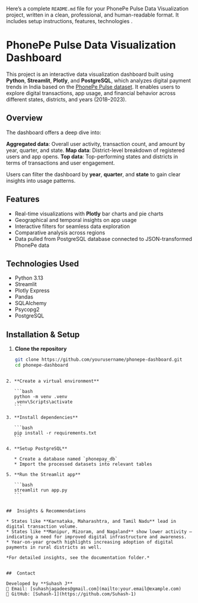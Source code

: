 Here’s a complete `README.md` file for your PhonePe Pulse Data Visualization project, written in a clean, professional, and human-readable format. It includes setup instructions, features, technologies .


#  PhonePe Pulse Data Visualization Dashboard

This project is an interactive data visualization dashboard built using **Python**, **Streamlit**, **Plotly**, and **PostgreSQL**, which analyzes digital payment trends in India based on the [PhonePe Pulse dataset](https://github.com/PhonePe/pulse). It enables users to explore digital transactions, app usage, and financial behavior across different states, districts, and years (2018–2023).


##  Overview

The dashboard offers a deep dive into:

 **Aggregated data**: Overall user activity, transaction count, and amount by year, quarter, and state.
 **Map data**: District-level breakdown of registered users and app opens.
 **Top data**: Top-performing states and districts in terms of transactions and user engagement.

Users can filter the dashboard by **year**, **quarter**, and **state** to gain clear insights into usage patterns.

##  Features

-  Real-time visualizations with **Plotly** bar charts and pie charts
-  Geographical and temporal insights on app usage
-  Interactive filters for seamless data exploration
-  Comparative analysis across regions
-  Data pulled from PostgreSQL database connected to JSON-transformed PhonePe data



##  Technologies Used

- Python 3.13
- Streamlit
- Plotly Express
- Pandas
- SQLAlchemy
- Psycopg2
- PostgreSQL



##  Installation & Setup

1. **Clone the repository**
   ```bash
   git clone https://github.com/yourusername/phonepe-dashboard.git
   cd phonepe-dashboard
````

2. **Create a virtual environment**

   ```bash
   python -m venv .venv
   .venv\Scripts\activate
   ```

3. **Install dependencies**

   ```bash
   pip install -r requirements.txt
   ```

4. **Setup PostgreSQL**

   * Create a database named `phonepay_db`
   * Import the processed datasets into relevant tables

5. **Run the Streamlit app**

   ```bash
   streamlit run app.py
   ```


##  Insights & Recommendations

* States like **Karnataka, Maharashtra, and Tamil Nadu** lead in digital transaction volume.
* States like **Manipur, Mizoram, and Nagaland** show lower activity — indicating a need for improved digital infrastructure and awareness.
* Year-on-year growth highlights increasing adoption of digital payments in rural districts as well.

*For detailed insights, see the documentation folder.*


##  Contact

Developed by **Suhash J**
📧 Email: [suhashjagadees@gmail.com](mailto:your.email@example.com)
🔗 GitHub: [Suhash-1](https://github.com/Suhash-1)


